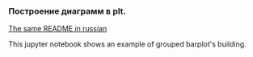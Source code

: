 ### Построение диаграмм в plt.

[The same README in russian](README.ru.md)

This jupyter notebook shows an example of grouped barplot's building.
